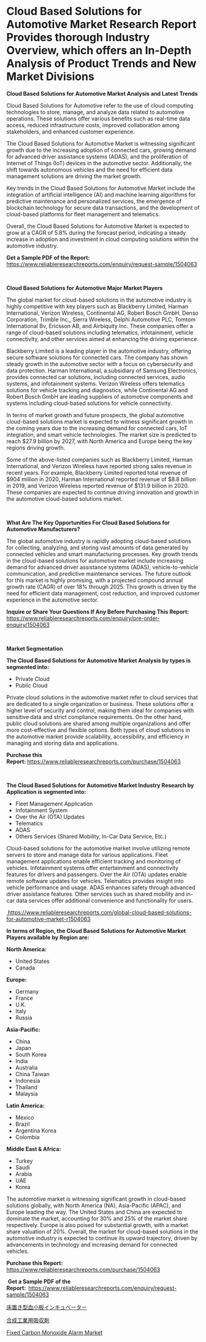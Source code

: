 <p><h1>Cloud Based Solutions for Automotive Market Research Report Provides thorough Industry Overview, which offers an In-Depth Analysis of Product Trends and New Market Divisions</h1></p><p><strong>Cloud Based Solutions for Automotive Market Analysis and Latest Trends</strong></p>
<p><p>Cloud Based Solutions for Automotive refer to the use of cloud computing technologies to store, manage, and analyze data related to automotive operations. These solutions offer various benefits such as real-time data access, reduced infrastructure costs, improved collaboration among stakeholders, and enhanced customer experience.</p><p>The Cloud Based Solutions for Automotive Market is witnessing significant growth due to the increasing adoption of connected cars, growing demand for advanced driver assistance systems (ADAS), and the proliferation of Internet of Things (IoT) devices in the automotive sector. Additionally, the shift towards autonomous vehicles and the need for efficient data management solutions are driving the market growth.</p><p>Key trends in the Cloud Based Solutions for Automotive Market include the integration of artificial intelligence (AI) and machine learning algorithms for predictive maintenance and personalized services, the emergence of blockchain technology for secure data transactions, and the development of cloud-based platforms for fleet management and telematics.</p><p>Overall, the Cloud Based Solutions for Automotive Market is expected to grow at a CAGR of 5.8% during the forecast period, indicating a steady increase in adoption and investment in cloud computing solutions within the automotive industry.</p></p>
<p><strong>Get a Sample PDF of the Report:&nbsp;</strong> <a href="https://www.reliableresearchreports.com/enquiry/request-sample/1504063">https://www.reliableresearchreports.com/enquiry/request-sample/1504063</a></p>
<p>&nbsp;</p>
<p><strong>Cloud Based Solutions for Automotive Major Market Players</strong></p>
<p><p>The global market for cloud-based solutions in the automotive industry is highly competitive with key players such as Blackberry Limited, Harman International, Verizon Wireless, Continental AG, Robert Bosch GmbH, Denso Corporation, Trimble Inc., Sierra Wireless, Delphi Automotive PLC, Tomtom International Bv, Ericsson AB, and Airbiquity Inc. These companies offer a range of cloud-based solutions including telematics, infotainment, vehicle connectivity, and other services aimed at enhancing the driving experience.</p><p>Blackberry Limited is a leading player in the automotive industry, offering secure software solutions for connected cars. The company has shown steady growth in the automotive sector with a focus on cybersecurity and data protection. Harman International, a subsidiary of Samsung Electronics, provides connected car solutions, including connected services, audio systems, and infotainment systems. Verizon Wireless offers telematics solutions for vehicle tracking and diagnostics, while Continental AG and Robert Bosch GmbH are leading suppliers of automotive components and systems including cloud-based solutions for vehicle connectivity.</p><p>In terms of market growth and future prospects, the global automotive cloud-based solutions market is expected to witness significant growth in the coming years due to the increasing demand for connected cars, IoT integration, and smart vehicle technologies. The market size is predicted to reach $27.9 billion by 2027, with North America and Europe being the key regions driving growth.</p><p>Some of the above-listed companies such as Blackberry Limited, Harman International, and Verizon Wireless have reported strong sales revenue in recent years. For example, Blackberry Limited reported total revenue of $904 million in 2020, Harman International reported revenue of $8.8 billion in 2019, and Verizon Wireless reported revenue of $131.9 billion in 2020. These companies are expected to continue driving innovation and growth in the automotive cloud-based solutions market.</p></p>
<p>&nbsp;</p>
<p><strong>What Are The Key Opportunities For Cloud Based Solutions for Automotive Manufacturers?</strong></p>
<p><p>The global automotive industry is rapidly adopting cloud-based solutions for collecting, analyzing, and storing vast amounts of data generated by connected vehicles and smart manufacturing processes. Key growth trends in the cloud-based solutions for automotive market include increasing demand for advanced driver assistance systems (ADAS), vehicle-to-vehicle communication, and predictive maintenance services. The future outlook for this market is highly promising, with a projected compound annual growth rate (CAGR) of over 18% through 2025. This growth is driven by the need for efficient data management, cost reduction, and improved customer experience in the automotive sector.</p></p>
<p><strong>Inquire or Share Your Questions If Any Before Purchasing This Report:</strong> <a href="https://www.reliableresearchreports.com/enquiry/pre-order-enquiry/1504063">https://www.reliableresearchreports.com/enquiry/pre-order-enquiry/1504063</a></p>
<p>&nbsp;</p>
<p><strong>Market Segmentation</strong></p>
<p><strong>The Cloud Based Solutions for Automotive Market Analysis by types is segmented into:</strong></p>
<p><ul><li>Private Cloud</li><li>Public Cloud</li></ul></p>
<p><p>Private cloud solutions in the automotive market refer to cloud services that are dedicated to a single organization or business. These solutions offer a higher level of security and control, making them ideal for companies with sensitive data and strict compliance requirements. On the other hand, public cloud solutions are shared among multiple organizations and offer more cost-effective and flexible options. Both types of cloud solutions in the automotive market provide scalability, accessibility, and efficiency in managing and storing data and applications.</p></p>
<p><strong>Purchase this Report:&nbsp;</strong><a href="https://www.reliableresearchreports.com/purchase/1504063">https://www.reliableresearchreports.com/purchase/1504063</a></p>
<p>&nbsp;</p>
<p><strong>The Cloud Based Solutions for Automotive Market Industry Research by Application is segmented into:</strong></p>
<p><ul><li>Fleet Management Application</li><li>Infotainment System</li><li>Over the Air (OTA) Updates</li><li>Telematics</li><li>ADAS</li><li>Others Services (Shared Mobility, In-Car Data Service, Etc.)</li></ul></p>
<p><p>Cloud-based solutions for the automotive market involve utilizing remote servers to store and manage data for various applications. Fleet management applications enable efficient tracking and monitoring of vehicles. Infotainment systems offer entertainment and connectivity features for drivers and passengers. Over the Air (OTA) updates enable remote software updates for vehicles. Telematics provides insight into vehicle performance and usage. ADAS enhances safety through advanced driver assistance features. Other services such as shared mobility and in-car data services offer additional convenience and functionality for users.</p></p>
<p><a href="https://www.reliableresearchreports.com/global-cloud-based-solutions-for-automotive-market-r1504063">&nbsp;https://www.reliableresearchreports.com/global-cloud-based-solutions-for-automotive-market-r1504063</a></p>
<p><strong>In terms of Region, the Cloud Based Solutions for Automotive Market Players available by Region are:</strong></p>
<p>
    <p> <strong> North America: </strong>
        <ul>
            <li>United States</li>
            <li>Canada</li>
        </ul>
        </p> 
    <p> <strong> Europe: </strong>
        <ul>
            <li>Germany</li>
            <li>France</li>
            <li>U.K.</li>
            <li>Italy</li>
            <li>Russia</li>
        </ul>
        </p> 
    <p> <strong> Asia-Pacific: </strong>
        <ul>
            <li>China</li>
            <li>Japan</li>
            <li>South Korea</li>
            <li>India</li>
            <li>Australia</li>
            <li>China Taiwan</li>
            <li>Indonesia</li>
            <li>Thailand</li>
            <li>Malaysia</li>
        </ul>
        </p> 
    <p> <strong> Latin America: </strong>
        <ul>
            <li>Mexico</li>
            <li>Brazil</li>
            <li>Argentina Korea</li>
            <li>Colombia</li>
        </ul>
        </p> 
    <p> <strong> Middle East & Africa: </strong>
        <ul>
            <li>Turkey</li>
            <li>Saudi</li>
            <li>Arabia</li>
            <li>UAE</li>
            <li>Korea</li>
        </ul>
    </p>
    </p>
<p><p>The automotive market is witnessing significant growth in cloud-based solutions globally, with North America (NA), Asia-Pacific (APAC), and Europe leading the way. The United States and China are expected to dominate the market, accounting for 30% and 25% of the market share respectively. Europe is also poised for substantial growth, with a market share valuation of 20%. Overall, the market for cloud-based solutions in the automotive industry is expected to continue its upward trajectory, driven by advancements in technology and increasing demand for connected vehicles.</p></p>
<p><strong>Purchase this Report: </strong><a href="https://www.reliableresearchreports.com/purchase/1504063">https://www.reliableresearchreports.com/purchase/1504063</a></p>
<p>&nbsp;<strong>Get a Sample PDF of the Report:&nbsp;&nbsp;</strong><a href="https://www.reliableresearchreports.com/enquiry/request-sample/1504063">https://www.reliableresearchreports.com/enquiry/request-sample/1504063</a></p>
<p><strong></strong></p>
<p><p><a href="https://github.com/nxboeu02965442/Market-Research-Report-List-2/blob/main/991699795035.md">床置き型血小板インキュベーター</a></p><p><a href="https://github.com/moulafa/Market-Research-Report-List-1/blob/main/615521695036.md">合成工業用吸収剤</a></p><p><a href="https://github.com/JameTravis/Market-Research-Report-List-5/blob/main/fixed-carbon-monoxide-alarm-market.md">Fixed Carbon Monoxide Alarm Market</a></p></p>